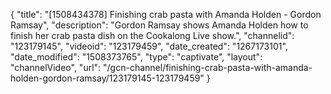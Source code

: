 {
    "title": "[1508434378] Finishing crab pasta with Amanda Holden - Gordon Ramsay",
    "description": "Gordon Ramsay shows Amanda Holden how to finish her crab pasta dish on the Cookalong Live show.",
    "channelid": "123179145",
    "videoid": "123179459",
    "date_created": "1267173101",
    "date_modified": "1508373765",
    "type": "captivate",
    "layout": "channelVideo",
    "url": "\/gcn-channel\/finishing-crab-pasta-with-amanda-holden-gordon-ramsay\/123179145-123179459"
}